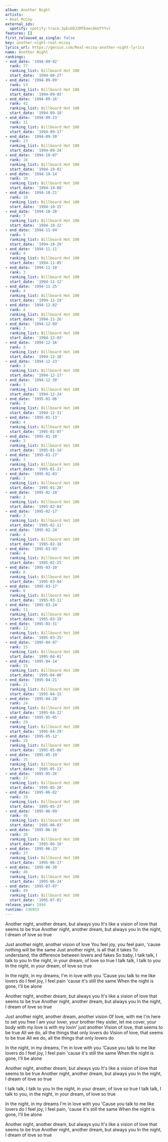 ```yaml
---
album: Another Night
artists:
- Real McCoy
external_ids:
  spotify: spotify:track:3pEuO9J2MTEmec8kUfYYvl
features: []
first_released_as_single: false
key: another-night-real-mccoy
lyrics_url: https://genius.com/Real-mccoy-another-night-lyrics
name: Another Night
rankings:
- end_date: '1994-09-02'
  rank: 77
  ranking_list: Billboard Hot 100
  start_date: '1994-08-27'
- end_date: '1994-09-09'
  rank: 53
  ranking_list: Billboard Hot 100
  start_date: '1994-09-03'
- end_date: '1994-09-16'
  rank: 42
  ranking_list: Billboard Hot 100
  start_date: '1994-09-10'
- end_date: '1994-09-23'
  rank: 31
  ranking_list: Billboard Hot 100
  start_date: '1994-09-17'
- end_date: '1994-09-30'
  rank: 23
  ranking_list: Billboard Hot 100
  start_date: '1994-09-24'
- end_date: '1994-10-07'
  rank: 16
  ranking_list: Billboard Hot 100
  start_date: '1994-10-01'
- end_date: '1994-10-14'
  rank: 10
  ranking_list: Billboard Hot 100
  start_date: '1994-10-08'
- end_date: '1994-10-21'
  rank: 10
  ranking_list: Billboard Hot 100
  start_date: '1994-10-15'
- end_date: '1994-10-28'
  rank: 7
  ranking_list: Billboard Hot 100
  start_date: '1994-10-22'
- end_date: '1994-11-04'
  rank: 5
  ranking_list: Billboard Hot 100
  start_date: '1994-10-29'
- end_date: '1994-11-11'
  rank: 4
  ranking_list: Billboard Hot 100
  start_date: '1994-11-05'
- end_date: '1994-11-18'
  rank: 3
  ranking_list: Billboard Hot 100
  start_date: '1994-11-12'
- end_date: '1994-11-25'
  rank: 4
  ranking_list: Billboard Hot 100
  start_date: '1994-11-19'
- end_date: '1994-12-02'
  rank: 4
  ranking_list: Billboard Hot 100
  start_date: '1994-11-26'
- end_date: '1994-12-09'
  rank: 3
  ranking_list: Billboard Hot 100
  start_date: '1994-12-03'
- end_date: '1994-12-16'
  rank: 3
  ranking_list: Billboard Hot 100
  start_date: '1994-12-10'
- end_date: '1994-12-23'
  rank: 3
  ranking_list: Billboard Hot 100
  start_date: '1994-12-17'
- end_date: '1994-12-30'
  rank: 3
  ranking_list: Billboard Hot 100
  start_date: '1994-12-24'
- end_date: '1995-01-06'
  rank: 3
  ranking_list: Billboard Hot 100
  start_date: '1994-12-31'
- end_date: '1995-01-13'
  rank: 4
  ranking_list: Billboard Hot 100
  start_date: '1995-01-07'
- end_date: '1995-01-20'
  rank: 3
  ranking_list: Billboard Hot 100
  start_date: '1995-01-14'
- end_date: '1995-01-27'
  rank: 3
  ranking_list: Billboard Hot 100
  start_date: '1995-01-21'
- end_date: '1995-02-03'
  rank: 3
  ranking_list: Billboard Hot 100
  start_date: '1995-01-28'
- end_date: '1995-02-10'
  rank: 3
  ranking_list: Billboard Hot 100
  start_date: '1995-02-04'
- end_date: '1995-02-17'
  rank: 3
  ranking_list: Billboard Hot 100
  start_date: '1995-02-11'
- end_date: '1995-02-24'
  rank: 4
  ranking_list: Billboard Hot 100
  start_date: '1995-02-18'
- end_date: '1995-03-03'
  rank: 4
  ranking_list: Billboard Hot 100
  start_date: '1995-02-25'
- end_date: '1995-03-10'
  rank: 6
  ranking_list: Billboard Hot 100
  start_date: '1995-03-04'
- end_date: '1995-03-17'
  rank: 6
  ranking_list: Billboard Hot 100
  start_date: '1995-03-11'
- end_date: '1995-03-24'
  rank: 11
  ranking_list: Billboard Hot 100
  start_date: '1995-03-18'
- end_date: '1995-03-31'
  rank: 12
  ranking_list: Billboard Hot 100
  start_date: '1995-03-25'
- end_date: '1995-04-07'
  rank: 15
  ranking_list: Billboard Hot 100
  start_date: '1995-04-01'
- end_date: '1995-04-14'
  rank: 15
  ranking_list: Billboard Hot 100
  start_date: '1995-04-08'
- end_date: '1995-04-21'
  rank: 21
  ranking_list: Billboard Hot 100
  start_date: '1995-04-15'
- end_date: '1995-04-28'
  rank: 24
  ranking_list: Billboard Hot 100
  start_date: '1995-04-22'
- end_date: '1995-05-05'
  rank: 29
  ranking_list: Billboard Hot 100
  start_date: '1995-04-29'
- end_date: '1995-05-12'
  rank: 35
  ranking_list: Billboard Hot 100
  start_date: '1995-05-06'
- end_date: '1995-05-19'
  rank: 35
  ranking_list: Billboard Hot 100
  start_date: '1995-05-13'
- end_date: '1995-05-26'
  rank: 37
  ranking_list: Billboard Hot 100
  start_date: '1995-05-20'
- end_date: '1995-06-02'
  rank: 39
  ranking_list: Billboard Hot 100
  start_date: '1995-05-27'
- end_date: '1995-06-09'
  rank: 40
  ranking_list: Billboard Hot 100
  start_date: '1995-06-03'
- end_date: '1995-06-16'
  rank: 38
  ranking_list: Billboard Hot 100
  start_date: '1995-06-10'
- end_date: '1995-06-23'
  rank: 37
  ranking_list: Billboard Hot 100
  start_date: '1995-06-17'
- end_date: '1995-06-30'
  rank: 46
  ranking_list: Billboard Hot 100
  start_date: '1995-06-24'
- end_date: '1995-07-07'
  rank: 49
  ranking_list: Billboard Hot 100
  start_date: '1995-07-01'
release_year: 1994
runtime: 236933
---
```

Another night, another dream, but always you
It's like a vision of love that seems to be true
Another night, another dream, but always you
In the night, I dream of love so true


Just another night, another vision of love
You feel joy, you feel pain, 'cause nothing will be the same
Just another night, is all that it takes
To understand, the difference between lovers and fakes
So baby, I talk talk, I talk to you
In the night, in your dream, of love so true
I talk talk, I talk to you
In the night, in your dream, of love so true


In the night, in my dreams, I'm in love with you
'Cause you talk to me like lovers do
I feel joy, I feel pain 'cause it's still the same
When the night is gone, I'll be alone


Another night, another dream, but always you
It's like a vision of love that seems to be true
Another night, another dream, but always you
In the night, I dream of love so true

Just another night, another dream, another vision
Of love, with me
I'm here to set you free
I am your lover, your brother
Hey sister, let me cover, your body with my love is with my lovin' just another
Vision of love, that seems to be true
All we do, all the things that only lovers do
Vision of love, that seems to be true
All we do, all the things that only lovers do


In the night, in my dreams, I'm in love with you
'Cause you talk to me like lovers do
I feel joy, I feel pain 'cause it's still the same
When the night is gone, I'll be alone


Another night, another dream, but always you
It's like a vision of love that seems to be true
Another night, another dream, but always you
In the night, I dream of love so true


I talk talk, I talk to you
In the night, in your dream, of love so true
I talk talk, I talk to you, in the night, in your dream, of love so true


In the night, in my dreams I'm in love with you
'Cause you talk to me like lovers do
I feel joy, I feel pain, 'cause it's still the same
When the night is gone, I'll be alone


Another night, another dream, but always you
It's like a vision of love that seems to be true
Another night, another dream, but always you
In the night, I dream of love so true
